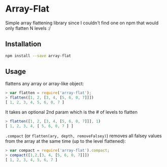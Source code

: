 # Array-Flat

Simple array flattening library since I couldn't find one on npm that would only
  flatten N levels :/

## Installation

```sh
npm install --save array-flat
```

## Usage

flattens any array or array-like object:

```js
> var flatten = require('array-flat');
> flatten([1, 2, [3, 4, [5, 6, 0, 7]]])
[ 1, 2, 3, 4, 5, 6, 0, 7 ]
```

It takes an optional 2nd param which is the # of levels to flatten

```js
> flatten([1, 2, [3, 4, [5, 6, 0, 7]]], 1)
[ 1, 2, 3, 4, [ 5, 6, 0, 7 ] ]
```

`.compact` (or `flatten(ary, depth, removeFalsey)`) removes all falsey values
  from the array at the same time (up to the level flattened):

```js
> var compact = require('array-flat').compact;
> compact([1,2,[3, 4, [5, 6, 0, 7]]])
[ 1, 2, 3, 4, 5, 6, 7 ]
```
